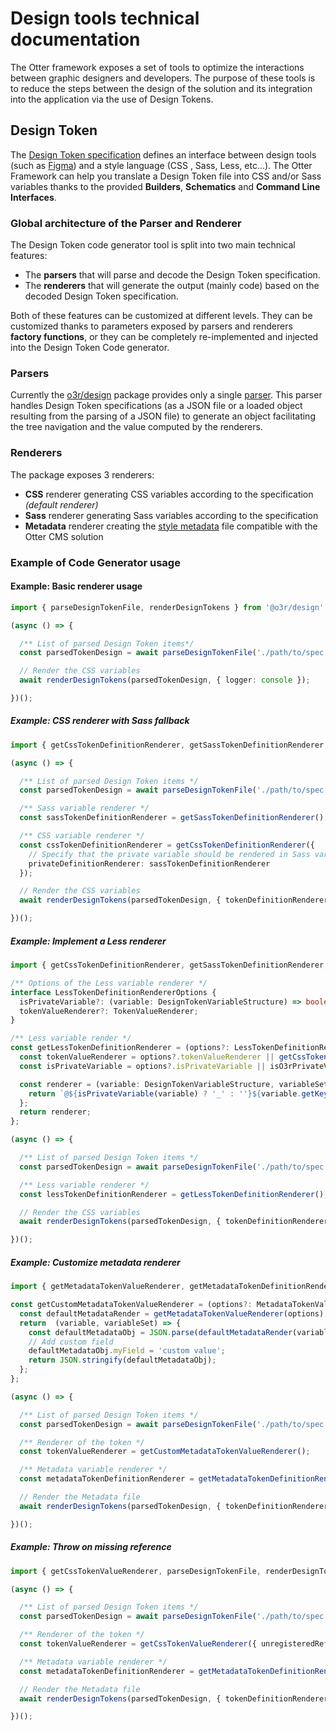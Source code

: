 # Design tools technical documentation

The Otter framework exposes a set of tools to optimize the interactions between graphic designers and developers.
The purpose of these tools is to reduce the steps between the design of the solution and its integration into the application via the use of Design Tokens.

## Design Token

The [Design Token specification](https://design-tokens.github.io/community-group/format/) defines an interface between design tools (such as [Figma](https://www.figma.com)) and a style language (CSS , Sass, Less, etc...).
The Otter Framework can help you translate a Design Token file into CSS and/or Sass variables thanks to the provided **Builders**, **Schematics** and **Command Line Interfaces**.

### Global architecture of the Parser and Renderer

The Design Token code generator tool is split into two main technical features:

- The **parsers** that will parse and decode the Design Token specification.
- The **renderers** that will generate the output (mainly code) based on the decoded Design Token specification.

Both of these features can be customized at different levels. They can be customized thanks to parameters exposed by parsers and renderers **factory functions**, or they can be completely re-implemented and injected into the Design Token Code generator.

### Parsers

Currently the [o3r/design](https://github.com/AmadeusITGroup/otter/tree/main/packages/@o3r/design) package provides only a single [parser](https://github.com/AmadeusITGroup/otter/tree/main/packages/@o3r/design/src/core/design-token/parsers).
This parser handles Design Token specifications (as a JSON file or a loaded object resulting from the parsing of a JSON file) to generate an object facilitating the tree navigation and the value computed by the renderers.

### Renderers

The package exposes 3 renderers:

- **CSS** renderer generating CSS variables according to the specification *(default renderer)*
- **Sass** renderer generating Sass variables according to the specification
- **Metadata** renderer creating the [style metadata](https://github.com/AmadeusITGroup/otter/tree/main/packages/@o3r/styling/schemas/style.metadata.schema.json) file compatible with the Otter CMS solution

### Example of Code Generator usage

#### Example: Basic renderer usage

```typescript
import { parseDesignTokenFile, renderDesignTokens } from '@o3r/design';

(async () => {

  /** List of parsed Design Token items*/
  const parsedTokenDesign = await parseDesignTokenFile('./path/to/spec.json');

  // Render the CSS variables
  await renderDesignTokens(parsedTokenDesign, { logger: console });

})();
```

##### Example: CSS renderer with Sass fallback

```typescript
import { getCssTokenDefinitionRenderer, getSassTokenDefinitionRenderer, parseDesignTokenFile, renderDesignTokens } from '@o3r/design';

(async () => {

  /** List of parsed Design Token items */
  const parsedTokenDesign = await parseDesignTokenFile('./path/to/spec.json');

  /** Sass variable renderer */
  const sassTokenDefinitionRenderer = getSassTokenDefinitionRenderer();

  /** CSS variable renderer */
  const cssTokenDefinitionRenderer = getCssTokenDefinitionRenderer({
    // Specify that the private variable should be rendered in Sass variable
    privateDefinitionRenderer: sassTokenDefinitionRenderer
  });

  // Render the CSS variables
  await renderDesignTokens(parsedTokenDesign, { tokenDefinitionRenderer: cssTokenDefinitionRenderer });

})();
```

##### Example: Implement a Less renderer

```typescript
import { getCssTokenDefinitionRenderer, getSassTokenDefinitionRenderer, parseDesignTokenFile, renderDesignTokens } from '@o3r/design';

/** Options of the Less variable renderer */
interface LessTokenDefinitionRendererOptions {
  isPrivateVariable?: (variable: DesignTokenVariableStructure) => boolean;
  tokenValueRenderer?: TokenValueRenderer;
}

/** Less variable render */
const getLessTokenDefinitionRenderer = (options?: LessTokenDefinitionRendererOptions): TokenDefinitionRenderer => {
  const tokenValueRenderer = options?.tokenValueRenderer || getCssTokenValueRenderer();
  const isPrivateVariable = options?.isPrivateVariable || isO3rPrivateVariable;

  const renderer = (variable: DesignTokenVariableStructure, variableSet: Map<string, DesignTokenVariableStructure>) => {
    return `@${isPrivateVariable(variable) ? '_' : ''}${variable.getKey()}: ${ tokenValueRenderer(variable, variableSet) };`;
  };
  return renderer;
};

(async () => {

  /** List of parsed Design Token items */
  const parsedTokenDesign = await parseDesignTokenFile('./path/to/spec.json');

  /** Less variable renderer */
  const lessTokenDefinitionRenderer = getLessTokenDefinitionRenderer();

  // Render the CSS variables
  await renderDesignTokens(parsedTokenDesign, { tokenDefinitionRenderer: lessTokenDefinitionRenderer });

})();
```

##### Example: Customize metadata renderer

```typescript
import { getMetadataTokenValueRenderer, getMetadataTokenDefinitionRenderer, parseDesignTokenFile, renderDesignTokens } from '@o3r/design';

const getCustomMetadataTokenValueRenderer = (options?: MetadataTokenValueRendererOptions): TokenValueRenderer => {
  const defaultMetadataRender = getMetadataTokenValueRenderer(options);
  return  (variable, variableSet) => {
    const defaultMetadataObj = JSON.parse(defaultMetadataRender(variable, variableSet));
    // Add custom field
    defaultMetadataObj.myField = 'custom value';
    return JSON.stringify(defaultMetadataObj);
  };
};

(async () => {

  /** List of parsed Design Token items */
  const parsedTokenDesign = await parseDesignTokenFile('./path/to/spec.json');

  /** Renderer of the token */
  const tokenValueRenderer = getCustomMetadataTokenValueRenderer();

  /** Metadata variable renderer */
  const metadataTokenDefinitionRenderer = getMetadataTokenDefinitionRenderer({ tokenValueRenderer });

  // Render the Metadata file
  await renderDesignTokens(parsedTokenDesign, { tokenDefinitionRenderer: lessTokenDefinitionRenderer });

})();
```

##### Example: Throw on missing reference

```typescript
import { getCssTokenValueRenderer, parseDesignTokenFile, renderDesignTokens } from '@o3r/design';

(async () => {

  /** List of parsed Design Token items */
  const parsedTokenDesign = await parseDesignTokenFile('./path/to/spec.json');

  /** Renderer of the token */
  const tokenValueRenderer = getCssTokenValueRenderer({ unregisteredReferenceRenderer: (varName) => { throw new Error(`var ${varName} not registered`) } });

  /** Metadata variable renderer */
  const metadataTokenDefinitionRenderer = getMetadataTokenDefinitionRenderer({ tokenValueRenderer });

  // Render the Metadata file
  await renderDesignTokens(parsedTokenDesign, { tokenDefinitionRenderer: lessTokenDefinitionRenderer });

})();
```
